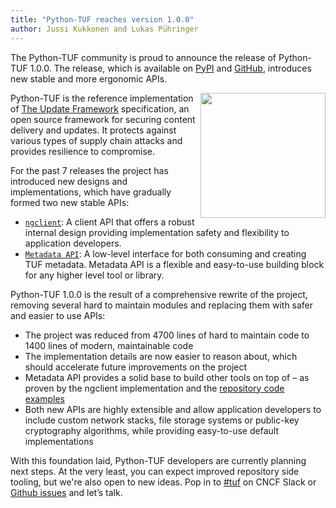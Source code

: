 ```yaml
---
title: "Python-TUF reaches version 1.0.0"
author: Jussi Kukkonen and Lukas Pühringer
---
```


The Python-TUF community is proud to announce the release of Python-TUF 1.0.0.
The release, which is available on [PyPI](https://pypi.org/project/tuf/) and
[GitHub](https://github.com/theupdateframework/python-tuf/), introduces new
stable and more ergonomic APIs.

<img align="right" src="../../../tuf-icon-200.png" width="200"/>

Python-TUF is the reference implementation of [The Update
Framework](https://theupdateframework.io/) specification, an open source
framework for securing content delivery and updates. It protects against
various types of supply chain attacks and provides resilience to compromise.

For the past 7 releases the project has introduced new designs and
implementations, which have gradually formed two new stable APIs:
- [`ngclient`](https://theupdateframework.readthedocs.io/en/latest/api/tuf.ngclient.html):
  A client API that offers a robust internal design providing implementation
  safety and flexibility to application developers.
- [`Metadata API`](https://theupdateframework.readthedocs.io/en/latest/api/tuf.api.html):
  A low-level interface for both consuming and creating TUF metadata. Metadata
  API is a flexible and easy-to-use building block for any higher level tool or
  library.

Python-TUF 1.0.0 is the result of a comprehensive rewrite of the project,
removing several hard to maintain modules and replacing them with safer and
easier to use APIs:
- The project was reduced from 4700 lines of hard to maintain code to 1400
  lines of modern, maintainable code
- The implementation details are now easier to reason about, which should
  accelerate future improvements on the project
- Metadata API provides a solid base to build other tools on top of – as proven
  by the ngclient implementation and the [repository code
  examples](https://github.com/theupdateframework/python-tuf/tree/develop/examples/repository)
- Both new APIs are highly extensible and allow application developers to
  include custom network stacks, file storage systems or public-key
  cryptography algorithms, while providing easy-to-use default implementations

With this foundation laid, Python-TUF developers are currently planning next
steps. At the very least, you can expect improved repository side tooling, but
we're also open to new ideas. Pop in to
[#tuf](https://cloud-native.slack.com/archives/C8NMD3QJ3) on CNCF Slack or
[Github issues](https://github.com/theupdateframework/python-tuf/issues/new)
and let’s talk.
